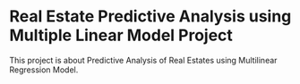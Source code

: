 # Real Estate Predictive Analysis using Multiple Linear Model Project
This project is about Predictive Analysis of Real Estates using Multilinear Regression Model.
